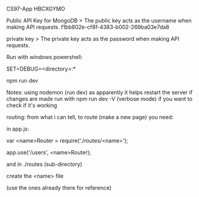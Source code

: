 
CS97-App
HBCXGYMO

Public API Key for MongoDB > The public key acts as the username when making API requests.
f1bb802e-cf8f-4383-b002-269ba03e7da8

private key > The private key acts as the password when making API requests.

Run with windows powershell:

SET=DEBUG=\<directory\>:\*

npm run dev

Notes:
using nodemon (run dev) as apparently it helps restart the server if changes are made
run with npm run dev -V (verbose mode) if you want to check if it's working

routing: from what i can tell, to route (make a new page) you need:

in app.js:

var \<name\>Router = require('./routes/\<name\>');

app.use('/users', \<name\>Router);

and in ./routes (sub-directory)

create the \<name\> file

(use the ones already there for reference)
